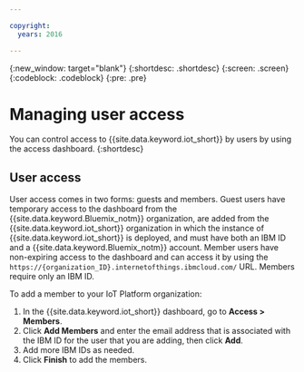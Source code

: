 ```yaml
---

copyright:
  years: 2016

---
```


{:new_window: target="blank"}
{:shortdesc: .shortdesc}
{:screen: .screen}
{:codeblock: .codeblock}
{:pre: .pre}

# Managing user access
You can control access to {{site.data.keyword.iot_short}} by users by using the access dashboard.
{:shortdesc}

## User access
User access comes in two forms: guests and members.  Guest users have temporary access to the dashboard from the {{site.data.keyword.Bluemix_notm}} organization, are added from the {{site.data.keyword.iot_short}} organization in which the instance of {{site.data.keyword.iot_short}} is deployed, and must have both an IBM ID and a {{site.data.keyword.Bluemix_notm}} account. Member users have non-expiring access to the dashboard and can access it by using the `https://{organization_ID}.internetofthings.ibmcloud.com/` URL. Members require only an IBM ID.  

To add a member to your IoT Platform organization:
1.	In the {{site.data.keyword.iot_short}} dashboard, go to **Access > Members**.
2.	Click **Add Members** and enter the email address that is associated with the IBM ID for the user that you are adding, then click **Add**.
3.	Add more IBM IDs as needed.
4.	Click **Finish** to add the members.
